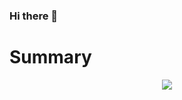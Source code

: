 ### Hi there 👋

<!--
**MizoTake/MizoTake** is a ✨ _special_ ✨ repository because its `README.md` (this file) appears on your GitHub profile.

Here are some ideas to get you started:

- 🔭 I’m currently working on ...
- 🌱 I’m currently learning ...
- 👯 I’m looking to collaborate on ...
- 🤔 I’m looking for help with ...
- 💬 Ask me about ...
- 📫 How to reach me: ...
- 😄 Pronouns: ...
- ⚡ Fun fact: ...
-->



# Summary



<div align="center">
  <a href="https://bit.ly/2PlfgaH">
    <img src="https://github.com/savagame/savagame/tree/main/resource/LOGO_PLOPSTUDIO.png" />
  </a>
</div>
